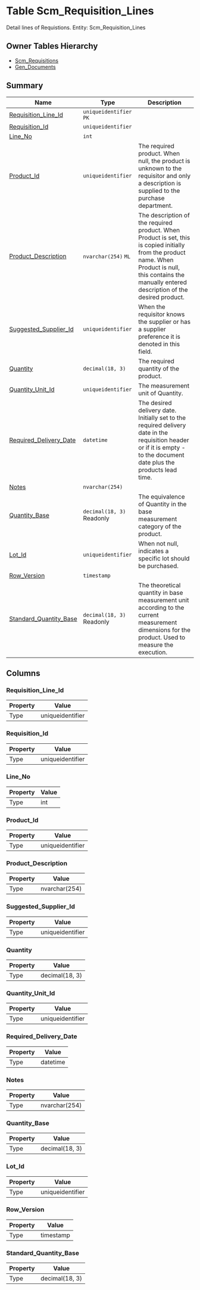 # Table Scm_Requisition_Lines

Detail lines of Requistions. Entity: Scm_Requisition_Lines

## Owner Tables Hierarchy

* [Scm_Requisitions](Scm_Requisitions.md)
* [Gen_Documents](Gen_Documents.md)

## Summary

| Name | Type | Description |
| - | - | --- |
|[Requisition_Line_Id](#requisition_line_id)|`uniqueidentifier` `PK`||
|[Requisition_Id](#requisition_id)|`uniqueidentifier` ||
|[Line_No](#line_no)|`int` ||
|[Product_Id](#product_id)|`uniqueidentifier` |The required product. When null, the product is unknown to the requisitor and only a description is supplied to the purchase department.|
|[Product_Description](#product_description)|`nvarchar(254)` `ML`|The description of the required product. When Product is set, this is copied initially from the product name. When Product is null, this contains the manually entered description of the desired product.|
|[Suggested_Supplier_Id](#suggested_supplier_id)|`uniqueidentifier` |When the requisitor knows the supplier or has a supplier preference it is denoted in this field.|
|[Quantity](#quantity)|`decimal(18, 3)` |The required quantity of the product.|
|[Quantity_Unit_Id](#quantity_unit_id)|`uniqueidentifier` |The measurement unit of Quantity.|
|[Required_Delivery_Date](#required_delivery_date)|`datetime` |The desired delivery date. Initially set to the required delivery date in the requisition header or if it is empty - to the document date plus the products lead time.|
|[Notes](#notes)|`nvarchar(254)` ||
|[Quantity_Base](#quantity_base)|`decimal(18, 3)` Readonly|The equivalence of Quantity in the base measurement category of the product.|
|[Lot_Id](#lot_id)|`uniqueidentifier` |When not null, indicates a specific lot should be purchased.|
|[Row_Version](#row_version)|`timestamp` ||
|[Standard_Quantity_Base](#standard_quantity_base)|`decimal(18, 3)` Readonly|The theoretical quantity in base measurement unit according to the current measurement dimensions for the product. Used to measure the execution.|

## Columns

### Requisition_Line_Id

| Property | Value |
| - | - |
|Type|uniqueidentifier|

### Requisition_Id

| Property | Value |
| - | - |
|Type|uniqueidentifier|

### Line_No

| Property | Value |
| - | - |
|Type|int|

### Product_Id

| Property | Value |
| - | - |
|Type|uniqueidentifier|

### Product_Description

| Property | Value |
| - | - |
|Type|nvarchar(254)|

### Suggested_Supplier_Id

| Property | Value |
| - | - |
|Type|uniqueidentifier|

### Quantity

| Property | Value |
| - | - |
|Type|decimal(18, 3)|

### Quantity_Unit_Id

| Property | Value |
| - | - |
|Type|uniqueidentifier|

### Required_Delivery_Date

| Property | Value |
| - | - |
|Type|datetime|

### Notes

| Property | Value |
| - | - |
|Type|nvarchar(254)|

### Quantity_Base

| Property | Value |
| - | - |
|Type|decimal(18, 3)|

### Lot_Id

| Property | Value |
| - | - |
|Type|uniqueidentifier|

### Row_Version

| Property | Value |
| - | - |
|Type|timestamp|

### Standard_Quantity_Base

| Property | Value |
| - | - |
|Type|decimal(18, 3)|


